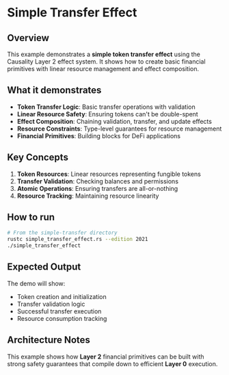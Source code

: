 # Simple Transfer Effect

## Overview

This example demonstrates a **simple token transfer effect** using the Causality Layer 2 effect system. It shows how to create basic financial primitives with linear resource management and effect composition.

## What it demonstrates

- **Token Transfer Logic**: Basic transfer operations with validation
- **Linear Resource Safety**: Ensuring tokens can't be double-spent
- **Effect Composition**: Chaining validation, transfer, and update effects
- **Resource Constraints**: Type-level guarantees for resource management
- **Financial Primitives**: Building blocks for DeFi applications

## Key Concepts

1. **Token Resources**: Linear resources representing fungible tokens
2. **Transfer Validation**: Checking balances and permissions
3. **Atomic Operations**: Ensuring transfers are all-or-nothing
4. **Resource Tracking**: Maintaining resource linearity

## How to run

```bash
# From the simple-transfer directory
rustc simple_transfer_effect.rs --edition 2021
./simple_transfer_effect
```

## Expected Output

The demo will show:
- Token creation and initialization
- Transfer validation logic
- Successful transfer execution
- Resource consumption tracking

## Architecture Notes

This example shows how **Layer 2** financial primitives can be built with strong safety guarantees that compile down to efficient **Layer 0** execution.
